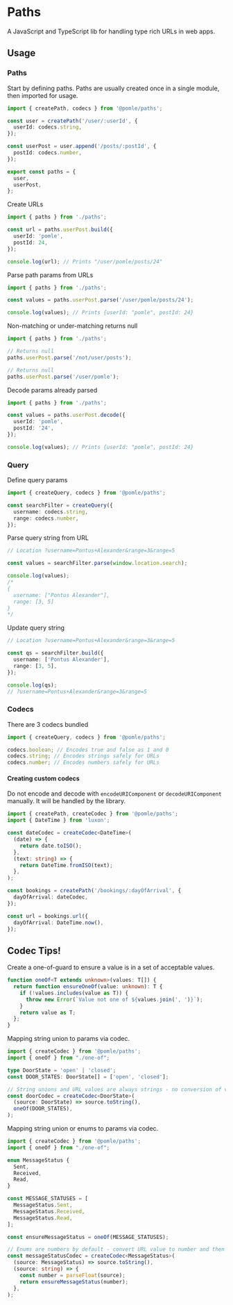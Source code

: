 # Paths

A JavaScript and TypeScript lib for handling type rich URLs in web apps.

## Usage

### Paths

Start by defining paths. Paths are usually created once in a single module, then imported for usage.

```ts
import { createPath, codecs } from '@pomle/paths';

const user = createPath('/user/:userId', {
  userId: codecs.string,
});

const userPost = user.append('/posts/:postId', {
  postId: codecs.number,
});

export const paths = {
  user,
  userPost,
};
```

Create URLs

```ts
import { paths } from './paths';

const url = paths.userPost.build({
  userId: 'pomle',
  postId: 24,
});

console.log(url); // Prints "/user/pomle/posts/24"
```

Parse path params from URLs

```ts
import { paths } from './paths';

const values = paths.userPost.parse('/user/pomle/posts/24');

console.log(values); // Prints {userId: "pomle", postId: 24}
```

Non-matching or under-matching returns null

```ts
import { paths } from './paths';

// Returns null
paths.userPost.parse('/not/user/posts');

// Returns null
paths.userPost.parse('/user/pomle');
```

Decode params already parsed

```ts
import { paths } from './paths';

const values = paths.userPost.decode({
  userId: 'pomle',
  postId: '24',
});

console.log(values); // Prints {userId: "pomle", postId: 24}
```

### Query

Define query params

```ts
import { createQuery, codecs } from '@pomle/paths';

const searchFilter = createQuery({
  username: codecs.string,
  range: codecs.number,
});
```

Parse query string from URL

```ts
// Location ?username=Pontus+Alexander&range=3&range=5

const values = searchFilter.parse(window.location.search);

console.log(values);
/* 
{
  username: ["Pontus Alexander"],
  range: [3, 5]
}
*/
```

Update query string

```ts
// Location ?username=Pontus+Alexander&range=3&range=5

const qs = searchFilter.build({
  username: ['Pontus Alexander'],
  range: [3, 5],
});

console.log(qs);
// ?username=Pontus+Alexander&range=3&range=5
```

### Codecs

There are 3 codecs bundled

```ts
import { createQuery, codecs } from '@pomle/paths';

codecs.boolean; // Encodes true and false as 1 and 0
codecs.string; // Encodes strings safely for URLs
codecs.number; // Encodes numbers safely for URLs
```

#### Creating custom codecs

Do not encode and decode with `encodeURIComponent` or `decodeURIComponent` manually. It will be handled by the library.

```ts
import { createPath, createCodec } from '@pomle/paths';
import { DateTime } from 'luxon';

const dateCodec = createCodec<DateTime>(
  (date) => {
    return date.toISO();
  },
  (text: string) => {
    return DateTime.fromISO(text);
  },
);

const bookings = createPath('/bookings/:dayOfArrival', {
  dayOfArrival: dateCodec,
});

const url = bookings.url({
  dayOfArrival: DateTime.now(),
});
```

## Codec Tips!

Create a one-of-guard to ensure a value is in a set of acceptable values.
```ts
function oneOf<T extends unknown>(values: T[]) {
  return function ensureOneOf(value: unknown): T {
    if (!values.includes(value as T)) {
      throw new Error(`Value not one of ${values.join(', ')}`);
    }
    return value as T;
  };
}
```

Mapping string union to params via codec.
```ts
import { createCodec } from '@pomle/paths';
import { oneOf } from "./one-of";

type DoorState = 'open' | 'closed';
const DOOR_STATES: DoorState[] = ['open', 'closed'];

// String unions and URL values are always strings - no conversion of value needed.
const doorCodec = createCodec<DoorState>(
  (source: DoorState) => source.toString(),
  oneOf(DOOR_STATES),
);
```

Mapping string union or enums to params via codec.
```ts
import { createCodec } from '@pomle/paths';
import { oneOf } from "./one-of";

enum MessageStatus {
  Sent,
  Received,
  Read,
}

const MESSAGE_STATUSES = [
  MessageStatus.Sent,
  MessageStatus.Received,
  MessageStatus.Read,
];

const ensureMessageStatus = oneOf(MESSAGE_STATUSES);

// Enums are numbers by default - convert URL value to number and then check.
const messageStatusCodec = createCodec<MessageStatus>(
  (source: MessageStatus) => source.toString(),
  (source: string) => {
    const number = parseFloat(source);
    return ensureMessageStatus(number);
  },
);
```
